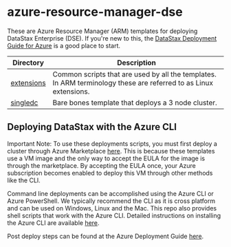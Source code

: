 # azure-resource-manager-dse

These are Azure Resource Manager (ARM) templates for deploying DataStax Enterprise (DSE).  If you're new to this, the [DataStax Deployment Guide for Azure](https://github.com/DSPN/azure-deployment-guide) is a good place to start.

Directory | Description
--- | ---
[extensions](./extensions) | Common scripts that are used by all the templates.  In ARM terminology these are referred to as Linux extensions.
[singledc](./singledc) | Bare bones template that deploys a 3 node cluster.

## Deploying DataStax with the Azure CLI

Important Note: To use these deployments scripts, you must first deploy a cluster through Azure Marketplace [here](https://azuremarketplace.microsoft.com/en-us/marketplace/apps/datastax.datastax-enterprise-st?tab=Overview).  This is because these templates use a VM image and the only way to accept the EULA for the image is through the marketplace.  By accepting the EULA once, your Azure subscription becomes enabled to deploy this VM through other methods like the CLI.

Command line deployments can be accomplished using the Azure CLI or Azure PowerShell.  We typically recommend the CLI as it is cross platform and can be used on Windows, Linux and the Mac.  This repo also provides shell scripts that work with the Azure CLI.  Detailed instructions on installing the Azure CLI are available [here](https://azure.microsoft.com/en-us/documentation/articles/xplat-cli-install/).

Post deploy steps can be found at the Azure Deployment Guide [here](https://github.com/DSPN/azure-deployment-guide/blob/master/postdeploy.md).
